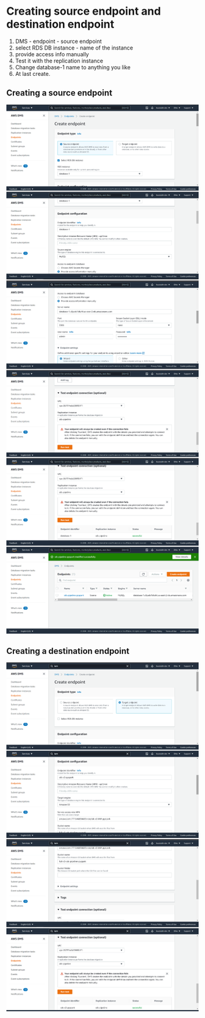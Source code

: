 # Creating source endpoint and destination endpoint

1. DMS - endpoint - source endpoint
2. select RDS DB instance - name of the instance
3. provide access info manually
4. Test it with the replication instance
5. Change database-1 name to anything you like
6. At last create.


## Creating a source endpoint
![20](https://github.com/kaustubh16-dev/Change-Data-Capture/blob/main/Steps/RDS_instance_images/20.png)
![21](https://github.com/kaustubh16-dev/Change-Data-Capture/blob/main/Steps/RDS_instance_images/21.png)
![22](https://github.com/kaustubh16-dev/Change-Data-Capture/blob/main/Steps/RDS_instance_images/22.png)
![23](https://github.com/kaustubh16-dev/Change-Data-Capture/blob/main/Steps/RDS_instance_images/23.png)
![24](https://github.com/kaustubh16-dev/Change-Data-Capture/blob/main/Steps/RDS_instance_images/24.png)
![25](https://github.com/kaustubh16-dev/Change-Data-Capture/blob/main/Steps/RDS_instance_images/25.png)



## Creating a destination endpoint
![26](https://github.com/kaustubh16-dev/Change-Data-Capture/blob/main/Steps/RDS_instance_images/26.png)
![27](https://github.com/kaustubh16-dev/Change-Data-Capture/blob/main/Steps/RDS_instance_images/27.png)
![28](https://github.com/kaustubh16-dev/Change-Data-Capture/blob/main/Steps/RDS_instance_images/28.png)
![29](https://github.com/kaustubh16-dev/Change-Data-Capture/blob/main/Steps/RDS_instance_images/29.png)
